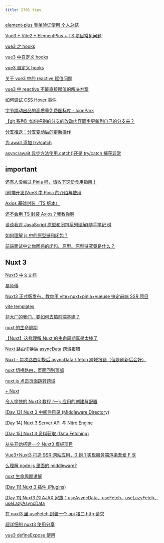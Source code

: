 ```yaml
---
title: 2301 tips
---
```


[element-plus 表单验证使用 个人总结](https://blog.csdn.net/ymzhaobth/article/details/120820053)

[Vue3 + Vite2 + ElementPlus + TS 项目常见问题](https://bbchin.com/archives/vite2vue3ts)

[vue3 之 hooks](https://jianshu.com/p/792bc51baced)

[vue3 中自定义 hooks](https://www.cnblogs.com/ygunoil/p/16479232.html)

[vue3 自定义 hooks](https://juejin.cn/post/7034108753934811150)

[关于 vue3 中的 reactive 赋值问题](https://www.jb51.net/article/249229.htm)

[vue3 中 reactive 不能直接赋值的解决方案](https://www.jb51.net/article/249234.htm)

[如何调试 CSS Hover 事件](https://mp.weixin.qq.com/s/htJDXQF7Hq4PoNZZfLpLKg)

[字节跳动出品的高质量免费图标库 - IconPark](https://mp.weixin.qq.com/s/JBSmnfuo23cKKD4VFiqPJw)

[【git 系列】如何把别的分支的改动内容同步更新到自己的分支来？](https://blog.csdn.net/hwxiaozhi/article/details/126351970)

[分支推送：分支变动后的更新操作](https://blog.csdn.net/YouZi_X/article/details/107364595)

[为 await 添加 try/catch](https://blog.csdn.net/m0_57590419/article/details/127630451)

[async/await 异步方法使用.catch()还是 try/catch 捕获异常](https://blog.csdn.net/Choicc/article/details/112364947)

## important

[还有人没尝过 Pinia 吗，请收下这份食用指南！](https://zhuanlan.zhihu.com/p/587273102)

[[前端开发]Vue3 中 Pinia 的介绍与使用](https://zhuanlan.zhihu.com/p/519634541)

[Axios 基础封装（TS 版本）](https://mp.weixin.qq.com/s/wqXpS6kY6AvA6WNcKhNE6g)

[还不会用 TS 封装 Axios？我教你啊](https://mp.weixin.qq.com/s/dpetQPv5JOo054ARChB8LA)

[谈谈我对 JavaScript 原型和闭包系列理解(随手笔记 6)](https://www.jb51.net/article/76668.htm)

[如何理解 js 中的原型链和闭包？](https://www.zhihu.com/question/313743456/answer/713197093)

[前端面试中让你困惑的闭包、原型、原型链究竟是什么？](https://zhuanlan.zhihu.com/p/389414280)

## Nuxt 3

[Nuxt3 中文文档](http://57code.gitee.io/nuxt3-docs-zh/)

[易师傅](https://juejin.cn/user/2305054774145918/posts)

[Nuxt3 正式版发布，教你用 vite+nuxt+pinia+vueuse 搞定前端 SSR 项目](https://juejin.cn/post/7170746000112353293#heading-20)

[vite templates](https://github.com/jeddygong/vite-templates)

[非大厂的我们，要如何去搞前端基建？](https://juejin.cn/post/7144881028661723167#heading-23)

[nuxt 的生命周期](https://juejin.cn/post/6856648700081799182)

[【Nuxt】这样理解 Nuxt 的生命周期真是太棒了](https://blog.csdn.net/baidu_36511315/article/details/118415482)

[Nuxt 路由切换后 asyncData 跨域报错](https://blog.csdn.net/weixin_43443341/article/details/125850582)

[Nuxt - 每次路由切换后 asyncData / fetch 跨域报错（但是刷新后会好）](https://wangjiabin.blog.csdn.net/article/details/125672445)

[nuxt 切换路由，页面回到顶部](https://blog.csdn.net/qq_34543252/article/details/115957445)

[nuxt.js 点击页面跳转跨域](https://www.jianshu.com/p/7a83203a2ce2)

[+ Nuxt](https://blog.csdn.net/weixin_44198965/category_11876010.html)

[令人愉快的 Nuxt3 教程 (一): 应用的创建与配置](https://zhuanlan.zhihu.com/p/535230945)

[[Day 13] Nuxt 3 中间件目录 (Middleware Directory)](https://www.bufeishi.cn/80883.html)

[[Day 14] Nuxt 3 Server API 与 Nitro Engine](https://www.bufeishi.cn/80822.html)

[[Day 15] Nuxt 3 资料获取 (Data Fetching)](https://www.bufeishi.cn/80824.html)

[从头开始搭建一个 Nuxt3 模板项目](https://developer.aliyun.com/article/1136659)

[Vue3+Nuxt3 打造 SSR 网站应用，0 到 1 实现服务端渲染吾爱 F 享](https://www.bilibili.com/read/cv19437722/)

[么理解 node.js 里面的 middleware?](https://segmentfault.com/q/1010000005706842)

[nuxt 生命周期讲解](https://www.cnblogs.com/XF-eng/p/14611496.html)

[[Day 11] Nuxt 3 插件 (Plugins)](https://ithelp.ithome.com.tw/articles/10299002)

[[Day 11] Nuxt3 的 AJAX 家族：useAsyncData、useFetch、useLazyFetch、useLazyAsyncData](https://ithelp.ithome.com.tw/articles/10298741)

[在 nuxt3 里 useFetch 封装一个 api 接口 http 请求](https://yezipi.net/article/detail/10095)

[超详细的 nuxt3 使用分享](https://juejin.cn/post/7080007366808666119)

[vue3 defineExpose 使用](https://juejin.cn/post/7034817124509941773)
